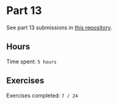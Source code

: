 # Part 13

See part 13 submissions in [this repository](https://github.com/rikurauhala/fullstack-part13).

## Hours

Time spent: `5 hours`

## Exercises

Exercises completed: `7 / 24`

